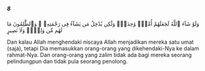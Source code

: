 ##### 8

<span class="ayah">وَلَوْ شَآءَ ٱللَّهُ لَجَعَلَهُمْ أُمَّةًۭ وَٰحِدَةًۭ وَلَٰكِن يُدْخِلُ مَن يَشَآءُ فِى رَحْمَتِهِۦ ۚ وَٱلظَّٰلِمُونَ مَا لَهُم مِّن وَلِىٍّۢ وَلَا نَصِيرٍ</span>

<span class="ayah_translation">Dan kalau Allah menghendaki niscaya Allah menjadikan mereka satu umat (saja), tetapi Dia memasukkan orang-orang yang dikehendaki-Nya ke dalam rahmat-Nya. Dan orang-orang yang zalim tidak ada bagi mereka seorang pelindungpun dan tidak pula seorang penolong.</span>

